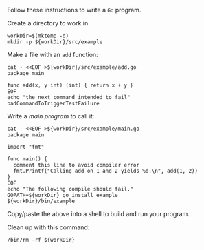 Follow these instructions to write a `Go` program.

Create a directory to work in:

<!-- @init @lesson1 -->
```
workDir=$(mktemp -d)
mkdir -p ${workDir}/src/example
```

Make a file with an `add` function:

<!-- @makeAdder @lesson1 -->
```
cat - <<EOF >${workDir}/src/example/add.go
package main

func add(x, y int) (int) { return x + y }
EOF
echo "the next command intended to fail"
badCommandToTriggerTestFailure
```

Write a _main program_ to call it:

<!-- @makeMain @lesson1 -->
```
cat - <<EOF >${workDir}/src/example/main.go
package main

import "fmt"

func main() {
  comment this line to avoid compiler error
  fmt.Printf("Calling add on 1 and 2 yields %d.\n", add(1, 2))
}
EOF
echo "The following compile should fail."
GOPATH=${workDir} go install example
${workDir}/bin/example
```

Copy/paste the above into a shell to build and run your program.

Clean up with this command:

<!-- @cleanup @lesson1 -->
```
/bin/rm -rf ${workDir}
```
